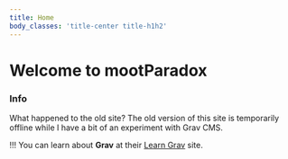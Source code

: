```yaml
---
title: Home
body_classes: 'title-center title-h1h2'
---
```


# Welcome to mootParadox

### Info

What happened to the old site? The old version of this site is temporarily offline while I have a bit of an experiment with Grav CMS.

!!! You can learn about **Grav** at their [Learn Grav](http://learn.getgrav.org) site.